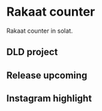 # Rakaat counter

Rakaat counter in solat.

## DLD project 

## Release upcoming

## Instagram highlight
